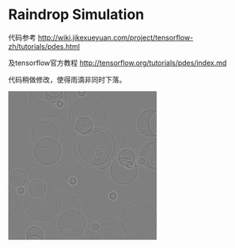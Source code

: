 #  Raindrop Simulation

 
 代码参考 http://wiki.jikexueyuan.com/project/tensorflow-zh/tutorials/pdes.html 
 
 及tensorflow官方教程 http://tensorflow.org/tutorials/pdes/index.md
 
 代码稍做修改，使得雨滴非同时下落。
 
 ![Network](./rain.jpg)
